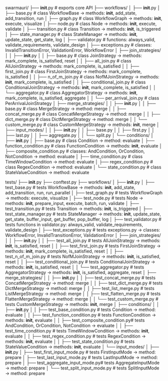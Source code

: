 swarmauri/
├── __init__.py                             # exports core API
├── workflows/
│   ├── __init__.py
│   ├── base.py                             # class WorkflowBase → methods: __init__, add_state, add_transition, run
│   ├── graph.py                            # class WorkflowGraph → methods: __init__, execute, visualize
│   ├── node.py                             # class Node → methods: __init__, execute, validate
│   ├── transition.py                       # class Transition → methods: __init__, is_triggered
│   ├── state_manager.py                    # class StateManager → methods: __init__, update_state, get_state, log
│   ├── validator.py                        # functions: always_valid, validate_requirements, validate_design
│   ├── exceptions.py                       # classes: InvalidTransitionError, ValidationError, WorkflowError
│   ├── join_strategies/
│   │   ├── __init__.py
│   │   ├── base.py                         # class JoinStrategy → methods: mark_complete, is_satisfied, reset
│   │   ├── all_join.py                     # class AllJoinStrategy → methods: mark_complete, is_satisfied
│   │   ├── first_join.py                   # class FirstJoinStrategy → methods: mark_complete, is_satisfied
│   │   ├── n_of_m_join.py                  # class NofMJoinStrategy → methods: __init__, mark_complete, is_satisfied
│   │   ├── conditional_join.py             # class ConditionalJoinStrategy → methods: __init__, mark_complete, is_satisfied
│   │   └── aggregator.py                   # class AggregatorStrategy → methods: __init__, mark_complete, is_satisfied, aggregate
│   │   └── per_arrival_join.py             # class PerArrivalJoinStrategy
│   ├── merge_strategies/
│   │   ├── __init__.py
│   │   ├── base.py                         # class MergeStrategy → method: merge
│   │   ├── concat_merge.py                 # class ConcatMergeStrategy → method: merge
│   │   ├── dict_merge.py                   # class DictMergeStrategy → method: merge
│   │   └── custom_merge.py                 # class CustomMergeStrategy → methods: __init__, merge
│   ├── input_modes/
│   │   ├── __init__.py
│   │   ├── base.py
│   │   ├── first.py
│   │   ├── last.py
│   │   ├── aggregate.py
│   │   └── split.py
│   └── conditions/
│       ├── __init__.py
│       ├── base.py                         # class Condition → method: evaluate
│       ├── function_condition.py           # class FunctionCondition → methods: __init__, evaluate
│       ├── composite_condition.py          # classes: AndCondition, OrCondition, NotCondition → method: evaluate
│       ├── time_condition.py               # class TimeWindowCondition → method: evaluate
│       ├── regex_condition.py              # class RegexCondition → method: evaluate
│       └── state_condition.py              # class StateValueCondition → method: evaluate

tests/
├── __init__.py
├── conftest.py
├── workflows/
│   ├── __init__.py
│   ├── test_base.py               # tests WorkflowBase → methods: __init__, add_state, add_transition, run, run_parallel
│   ├── test_graph.py              # tests WorkflowGraph → methods: execute, visualize
│   ├── test_node.py               # tests Node → methods: __init__, prepare_input, execute, batch, run, validate
│   ├── test_transition.py         # tests Transition → methods: __init__, is_triggered
│   ├── test_state_manager.py      # tests StateManager → methods: __init__, update_state, get_state, buffer_input, get_buffer, pop_buffer, log
│   ├── test_validator.py          # tests functions in validator.py: always_valid, validate_requirements, validate_design
│   ├── test_exceptions.py         # tests exceptions.py → classes: WorkflowError, InvalidTransitionError, ValidationError
│   ├── join_strategies/
│   │   ├── __init__.py
│   │   ├── test_all_join.py           # tests AllJoinStrategy → methods: __init__, is_satisfied, reset
│   │   ├── test_first_join.py         # tests FirstJoinStrategy → methods: __init__, mark_complete, is_satisfied, reset
│   │   ├── test_n_of_m_join.py        # tests NofMJoinStrategy → methods: __init__, is_satisfied, reset
│   │   ├── test_conditional_join.py   # tests ConditionalJoinStrategy → methods: __init__, is_satisfied, reset
│   │   └── test_aggregator.py         # tests AggregatorStrategy → methods: __init__, is_satisfied, aggregate, reset
│   ├── merge_strategies/
│   │   ├── __init__.py
│   │   ├── test_concat_merge.py       # tests ConcatMergeStrategy → method: merge
│   │   ├── test_dict_merge.py         # tests DictMergeStrategy → method: merge
│   │   ├── test_list_merge.py         # tests ListMergeStrategy → method: merge
│   │   ├── test_flatten_merge.py      # tests FlattenMergeStrategy → method: merge
│   │   └── test_custom_merge.py       # tests CustomMergeStrategy → methods: __init__, merge
│   ├── conditions/
│   │   ├── __init__.py
│   │   ├── test_base_condition.py     # tests Condition → method: evaluate
│   │   ├── test_function_condition.py # tests FunctionCondition → methods: __init__, evaluate
│   │   ├── test_composite_condition.py# tests AndCondition, OrCondition, NotCondition → evaluate
│   │   ├── test_time_condition.py     # tests TimeWindowCondition → methods: __init__, evaluate
│   │   ├── test_regex_condition.py    # tests RegexCondition → methods: __init__, evaluate
│   │   ├── test_state_condition.py    # tests StateValueCondition → methods: __init__, evaluate
│   └── input_modes/
│       ├── __init__.py
│       ├── test_first_input_mode.py   # tests FirstInputMode → method: prepare
│       ├── test_last_input_mode.py    # tests LastInputMode → method: prepare
│       ├── test_aggregate_input_mode.py# tests AggregateInputMode → method: prepare
│       └── test_split_input_mode.py   # tests SplitInputMode → method: prepare